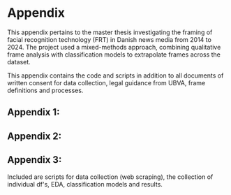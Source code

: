 # Appendix 

This appendix pertains to the master thesis investigating the framing of facial recognition technology (FRT) in Danish news media from 2014 to 2024. 
The project used a mixed-methods approach, combining qualitative frame analysis with classification models to extrapolate frames across the dataset. 

This appendix contains the code and scripts in addition to all documents of written consent for data collection, legal guidance from UBVA, frame definitions and processes. 

## Appendix 1: 
## Appendix 2: 

## Appendix 3: 
Included are scripts for data collection (web scraping), the collection of individual df's, EDA, classification models and results. 


